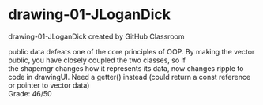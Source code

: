 # drawing-01-JLoganDick
drawing-01-JLoganDick created by GitHub Classroom   

public data defeats one of the core principles of OOP. By making the vector public, you have closely coupled the two classes, so if   
the shapemgr changes how it represents its data, now changes ripple to code in drawingUI. Need a getter() instead (could return a const reference or pointer to vector data)   
Grade: 46/50

